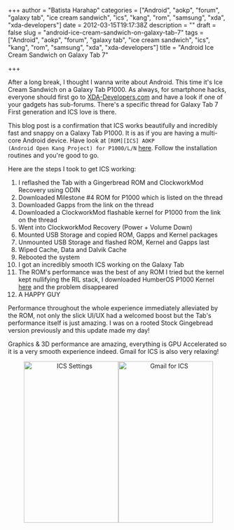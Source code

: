 +++
author = "Batista Harahap"
categories = ["Android", "aokp", "forum", "galaxy tab", "ice cream sandwich", "ics", "kang", "rom", "samsung", "xda", "xda-developers"]
date = 2012-03-15T19:17:38Z
description = ""
draft = false
slug = "android-ice-cream-sandwich-on-galaxy-tab-7"
tags = ["Android", "aokp", "forum", "galaxy tab", "ice cream sandwich", "ics", "kang", "rom", "samsung", "xda", "xda-developers"]
title = "Android Ice Cream Sandwich on Galaxy Tab 7"

+++


After a long break, I thought I wanna write about Android. This time it's Ice Cream Sandwich on a Galaxy Tab P1000. As always, for smartphone hacks, everyone should first go to <a href="http://forum.xda-developers.com" target="_blank">XDA-Developers.com</a> and have a look if one of your gadgets has sub-forums. There's a specific thread for Galaxy Tab 7 First generation and ICS love is there.

This blog post is a confirmation that ICS works beautifully and incredibly fast and snappy on a Galaxy Tab P1000. It is as if you are having a multi-core Android device. Have look at <code>[ROM][ICS] AOKP (Android Open Kang Project) for P1000/L/N</code> <a href="http://forum.xda-developers.com/showthread.php?t=1523174" target="_blank">here</a>. Follow the installation routines and you're good to go.

Here are the steps I took to get ICS working:
<ol>
	<li>I reflashed the Tab with a Gingerbread ROM and ClockworkMod Recovery using ODIN</li>
	<li>Downloaded Milestone #4 ROM for P1000 which is listed on the thread</li>
	<li>Downloaded Gapps from the link on the thread</li>
	<li>Downloaded a ClockworkMod flashable kernel for P1000 from the link on the thread</li>
	<li>Went into ClockworkMod Recovery (Power + Volume Down)</li>
	<li>Mounted USB Storage and copied ROM, Gapps and Kernel packages</li>
	<li>Unmounted USB Storage and flashed ROM, Kernel and Gapps last</li>
	<li>Wiped Cache, Data and Dalvik Cache</li>
	<li>Rebooted the system</li>
	<li>I got an incredibly smooth ICS working on the Galaxy Tab</li>
	<li>The ROM's performance was the best of any ROM I tried but the kernel kept nullifying the RIL stack, I downloaded HumberOS P1000 Kernel <a href="http://www.humberos.com.br/p/android-ics.html">here</a> and the problem disappeared</li>
	<li>A HAPPY GUY</li>
</ol>
Performance throughout the whole experience immediately alleviated by the ROM, not only the slick UI/UX had a welcomed boost but the Tab's performance itself is just amazing. I was on a rooted Stock Gingebread version previously and this update made my day!

Graphics &amp; 3D performance are amazing, everything is GPU Accelerated so it is a very smooth experience indeed. Gmail for ICS is also very relaxing!
<div align="center">
<a href="http://www.bango29.com/go/wp-content/uploads/2012/03/upl4.jpg"><img class="wp-image-863 " title="ICS Settings" src="http://www.bango29.com/go/wp-content/uploads/2012/03/upl4.jpg" alt="ICS Settings" width="216" height="368" /></a><a href="http://www.bango29.com/go/wp-content/uploads/2012/03/upl1.jpg"><img class="wp-image-864 " title="Gmail for ICS" src="http://www.bango29.com/go/wp-content/uploads/2012/03/upl1.jpg" alt="Gmail for ICS" width="216" height="368" /></a>

</div>